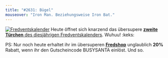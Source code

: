 ```yaml
---
title: "#2631: Bügel"
mouseover: "Iron Man. Beziehungsweise Iron Bat."
---
```


<a href="http://www.fonflatter.de/der-fetzige-fredventskalender-2012" title="Der fetzige Fredventskalender"><img src="http://www.fonflatter.de/adv12/fredventskalender_banner.png" alt="Fredventskalender" /></a>
Heute öffnet sich knarzend das übersupere <a href="http://www.fonflatter.de/2012/12/02/das-2-turchen-2/"><strong>zweite Türchen</strong> des diesjährigen Fredventskalenders</a>. Wuhuu!
:keks:

PS:
Nur noch heute erhaltet ihr im übersuperen <a href="http://fred-o-mat.spreadshirt.net" title="Fredshop"><strong>Fredshop</strong></a> unglaublich <strong>20%</strong> Rabatt, wenn ihr den Gutscheincode
BUSYSANTA
einlöst.
Und so.

